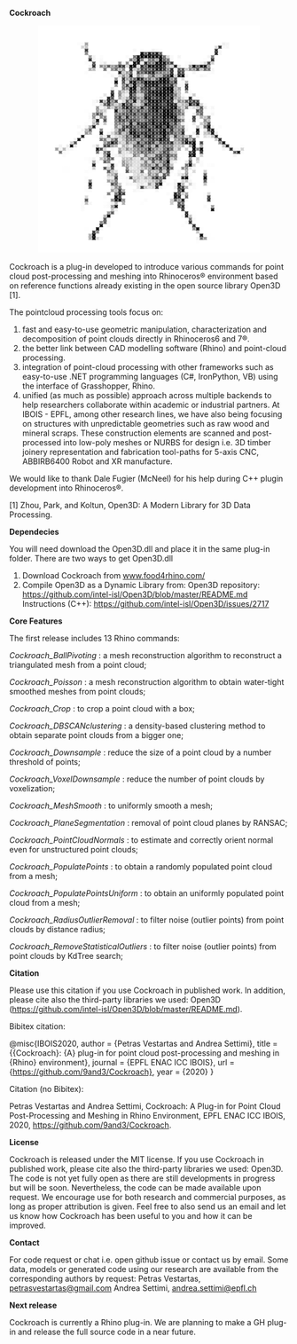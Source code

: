 **Cockroach**
 <p align="center">
  <img width="400" height="410" src="https://github.com/9and3/Cockroach/blob/Cockroach/Cockroach_logo.png">
</p>


Cockroach is a plug-in developed to introduce various commands for point cloud post-processing and meshing into Rhinoceros® environment based on reference functions already existing in the open source library Open3D [1]. 

The pointcloud processing tools focus on:
1. fast and easy-to-use geometric manipulation, characterization and decomposition of point clouds directly in Rhinoceros6 and 7®. 
2. the better link between CAD modelling software (Rhino) and point-cloud processing.
3. integration of point-cloud processing with other frameworks such as easy-to-use .NET programming languages (C#, IronPython, VB) using the interface of Grasshopper, Rhino.
4. unified (as much as possible) approach across multiple backends to help researchers collaborate within academic or industrial partners. At IBOIS - EPFL, among other research lines, we have also being focusing on structures with unpredictable geometries such as raw wood and mineral scraps. These construction elements are scanned and post-processed into low-poly meshes or NURBS for design i.e. 3D timber joinery representation and fabrication tool-paths for 5-axis CNC, ABBIRB6400 Robot and XR manufacture.

We would like to thank Dale Fugier (McNeel) for his help during C++ plugin development into Rhinoceros®.

[1] Zhou, Park, and Koltun, Open3D: A Modern Library for 3D Data Processing.

**Dependecies**

You will need download the Open3D.dll and place it in the same plug-in folder.
There are two ways to get Open3D.dll

1. Download Cockroach from www.food4rhino.com/
2. Compile Open3D as a Dynamic Library from:
Open3D repository: https://github.com/intel-isl/Open3D/blob/master/README.md
Instructions (C++): https://github.com/intel-isl/Open3D/issues/2717

**Core Features**

The first release includes 13 Rhino commands: 

*Cockroach_BallPivoting* : a mesh reconstruction algorithm to reconstruct a triangulated mesh from a point cloud;

*Cockroach_Poisson* : a mesh reconstruction algorithm to obtain water-tight smoothed meshes from point clouds;

*Cockroach_Crop* : to crop a point cloud with a box;

*Cockroach_DBSCANclustering* : a density-based clustering method to obtain separate point clouds from a bigger one;

*Cockroach_Downsample* : reduce the size of a point cloud by a number threshold of points;

*Cockroach_VoxelDownsample* : reduce the number of point clouds by voxelization;

*Cockroach_MeshSmooth* : to uniformly smooth a mesh;

*Cockroach_PlaneSegmentation* : removal of point cloud planes by RANSAC;

*Cockroach_PointCloudNormals* : to estimate and correctly orient normal even for unstructured point clouds;

*Cockroach_PopulatePoints* : to obtain a randomly populated point cloud from a mesh;

*Cockroach_PopulatePointsUniform* : to obtain an uniformly populated point cloud from a mesh;

*Cockroach_RadiusOutlierRemoval* : to filter noise (outlier points) from point clouds by distance radius;

*Cockroach_RemoveStatisticalOutliers* : to filter noise (outlier points) from point clouds by KdTree search;

**Citation**

Please use this citation if you use Cockroach in published work. In addition, please cite also the third-party libraries we used: Open3D (https://github.com/intel-isl/Open3D/blob/master/README.md).

Bibitex citation:

@misc{IBOIS2020,
   author  = {Petras Vestartas and Andrea Settimi},
   title   = {{Cockroach}: {A} plug-in for point cloud post-processing and meshing in {Rhino} environment},
   journal = {EPFL ENAC ICC IBOIS},
   url = {https://github.com/9and3/Cockroach},
   year    = {2020}
}

Citation (no Bibitex):

Petras Vestartas and Andrea Settimi, Cockroach: A Plug-in for Point Cloud Post-Processing and Meshing in Rhino Environment, EPFL ENAC ICC IBOIS, 2020, https://github.com/9and3/Cockroach.


**License**

Cockroach is released under the MIT license. If you use Cockroach in published work, please cite also the third-party libraries we used: Open3D.
The code is not yet fully open as there are still developments in progress but will be soon. Nevertheless, the code can be made available upon request. We encourage use for both research and commercial purposes, as long as proper attribution is given. Feel free to also send us an email and let us know how Cockroach has been useful to you and how it can be improved. 

**Contact**

For code request or chat i.e. open github issue or contact us by email.
Some data, models or generated code using our research are available from the corresponding authors by request:
Petras Vestartas, petrasvestartas@gmail.com
Andrea Settimi, andrea.settimi@epfl.ch

**Next release**

Cockroach is currently a Rhino plug-in. 
We are planning to make a GH plug-in and release the full source code in a near future.


